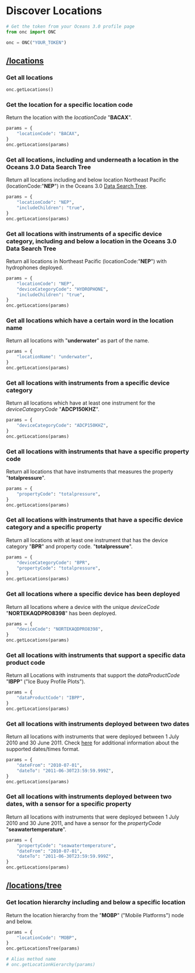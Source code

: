 # Discover Locations

```python
# Get the token from your Oceans 3.0 profile page
from onc import ONC

onc = ONC("YOUR_TOKEN")
```

## [/locations](https://data.oceannetworks.ca/OpenAPI#get-/locations)

### Get all locations

```python
onc.getLocations()
```

### Get the location for a specific location code

Return the location with the _locationCode_ "**BACAX**".

```python
params = {
    "locationCode": "BACAX",
}
onc.getLocations(params)
```

### Get all locations, including and underneath a location in the Oceans 3.0 Data Search Tree

Return all locations including and below location Northeast Pacific (locationCode:"**NEP**") in the Oceans
3.0 [Data Search Tree](https://data.oceannetworks.ca/DataSearch?locationCode=NEP).

```python
params = {
    "locationCode": "NEP",
    "includeChildren": "true",
}
onc.getLocations(params)
```

### Get all locations with instruments of a specific device category, including and below a location in the Oceans 3.0 Data Search Tree

Return all locations in Northeast Pacific (locationCode:"**NEP**") with hydrophones deployed.

```python
params = {
    "locationCode": "NEP",
    "deviceCategoryCode": "HYDROPHONE",
    "includeChildren": "true",
}
onc.getLocations(params)
```

### Get all locations which have a certain word in the location name

Return all locations with "**underwater**" as part of the name.

```python
params = {
    "locationName": "underwater",
}
onc.getLocations(params)
```

### Get all locations with instruments from a specific device category

Return all locations which have at least one instrument for the _deviceCategoryCode_ "**ADCP150KHZ**".

```python
params = {
    "deviceCategoryCode": "ADCP150KHZ",
}
onc.getLocations(params)
```

### Get all locations with instruments that have a specific property code

Return all locations that have instruments that measures the property "**totalpressure**".

```python
params = {
    "propertyCode": "totalpressure",
}
onc.getLocations(params)
```

### Get all locations with instruments that have a specific device category and a specific property

Return all locations with at least one instrument that has the device category "**BPR**" and property code.
"**totalpressure**".

```python
params = {
    "deviceCategoryCode": "BPR",
    "propertyCode": "totalpressure",
}
onc.getLocations(params)
```

### Get all locations where a specific device has been deployed

Return all locations where a device with the unique _deviceCode_ "**NORTEKAQDPRO8398**" has been deployed.

```python
params = {
    "deviceCode": "NORTEKAQDPRO8398",
}
onc.getLocations(params)
```

### Get all locations with instruments that support a specific data product code

Return all Locations with instruments that support the _dataProductCode_ "**IBPP**" ("Ice Buoy Profile Plots").

```python
params = {
    "dataProductCode": "IBPP",
}
onc.getLocations(params)
```

### Get all locations with instruments deployed between two dates

Return all locations with instruments that were deployed between 1 July 2010 and 30 June 2011.
Check [here](https://wiki.oceannetworks.ca/display/O2A/Glossary+of+Terms#GlossaryofTerms-ISO8601Duration) for additional
information about the supported dates/times format.

```python
params = {
    "dateFrom": "2010-07-01",
    "dateTo": "2011-06-30T23:59:59.999Z",
}
onc.getLocations(params)
```

### Get all locations with instruments deployed between two dates, with a sensor for a specific property

Return all locations with instruments that were deployed between 1 July 2010 and 30 June 2011, and have a sensor for the
_propertyCode_ "**seawatertemperature**".

```python
params = {
    "propertyCode": "seawatertemperature",
    "dateFrom": "2010-07-01",
    "dateTo": "2011-06-30T23:59:59.999Z",
}
onc.getLocations(params)
```

## [/locations/tree](https://data.oceannetworks.ca/OpenAPI#get-/locations/tree)

### Get location hierarchy including and below a specific location

Return the location hierarchy from the "**MOBP**" ("Mobile Platforms") node and below.

```python
params = {
    "locationCode": "MOBP",
}
onc.getLocationsTree(params)

# Alias method name
# onc.getLocationHierarchy(params)
```

